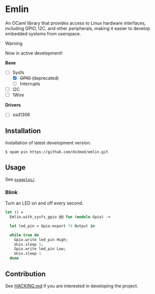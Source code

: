 # Emlin

An OCaml library that provides access to Linux hardware interfaces, including GPIO, I2C, and other peripherals, making it easier to develop embedded systems from userspace.

> [!WARNING]
> Now in active development!

**Base**
- [ ] Sysfs
    - [X] ~~GPIO~~ (deprecated)
    - [ ] Interrupts
- [ ] I2C 
- [ ] 1Wire

**Drivers**
- [ ] ssd1306

## Installation

Installation of latest development version.
```console
$ opam pin https://github.com/dx3mod/emlin.git
```

## Usage

See [`examples/`](./examples/).

### Blink 

Turn an LED on and off every second.

```ocaml
let () =
  Emlin.with_sysfs_gpio @@ fun (module Gpio) ->

  let led_pin = Gpio.export 74 Output in

  while true do
    Gpio.write led_pin High;
    Unix.sleep 1;
    Gpio.write led_pin Low;
    Unix.sleep 1
  done
```

## Contribution

See [HACKING.md](./HACKING.md%20) if you are interested in developing the project.